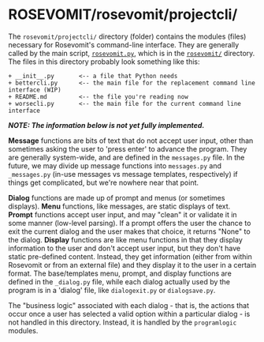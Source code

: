 # ROSEVOMIT/rosevomit/projectcli/

The `rosevomit/projectcli/` directory (folder) contains the modules (files) necessary for Rosevomit's command-line interface. They are generally called by the main script, [`rosevomit.py`](https://github.com/AlexLemna/rosevomit/blob/master/rosevomit/rosevomit.py), which is in the [`rosevomit/`](https://github.com/AlexLemna/rosevomit/tree/master/rosevomit) directory. The files in this directory probably look something like this:

````text
+ __init__.py       <-- a file that Python needs
+ bettercli.py      <-- the main file for the replacement command line interface (WIP)
+ README.md         <-- the file you're reading now
+ worsecli.py       <-- the main file for the current command line interface
`````

***NOTE: The information below is not yet fully implemented.***

**Message** functions are bits of text that do not accept user input, other than sometimes asking the user to 'press enter' to advance the program. They are generally system-wide, and are defined in the `messages.py` file. In the future, we may divide up message functions into `messages.py` and `_messages.py` (in-use messages vs message templates, respectively) if things get complicated, but we're nowhere near that point.

**Dialog** functions are made up of prompt and menus (or sometimes displays). **Menu** functions, like messages, are static displays of text.  **Prompt** functions accept user input, and may "clean" it or validate it in some manner (low-level parsing). If a prompt offers the user the chance to exit the current dialog and the user makes that choice, it returns "None" to the dialog. **Display** functions are like menu functions in that they display information to the user and don't accept user input, but they don't have static pre-defined content. Instead, they get information (either from within Rosevomit or from an external file) and they display it to the user in a certain format. The base/templates menu, prompt, and display functions are defined in the `_dialog.py` file, while each dialog actually used by the program is in a 'dialog' file, like `dialogexit.py` or `dialogsave.py`.

The "business logic" associated with each dialog - that is, the actions that occur once a user has selected a valid option within a particular dialog - is not handled in this directory. Instead, it is handled by the `programlogic` modules.

